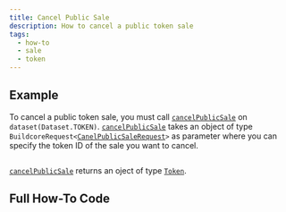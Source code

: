 ```yaml
---
title: Cancel Public Sale
description: How to cancel a public token sale
tags:
  - how-to
  - sale
  - token
---
```


## Example

To cancel a public token sale, you must call [`cancelPublicSale`](../../../reference-api/classes/TokenDataset.md#cancelpublicsale) on `dataset(Dataset.TOKEN)`. [`cancelPublicSale`](../../../reference-api/classes/TokenDataset.md#cancelpublicsale) takes an object of type `BuildcoreRequest<`[`CanelPublicSaleRequest`](../../../reference-api/interfaces/CanelPublicSaleRequest.md)`>` as parameter where you can specify the token ID of the sale you want to cancel.

```tsx file=../../../../../packages/sdk/examples/token/https/cancelSale.ts#L17-L30

```

[`cancelPublicSale`](../../../reference-api/classes/TokenDataset.md#cancelpublicsale) returns an oject of type [`Token`](../../../reference-api/interfaces/Token.md).

## Full How-To Code

```tsx file=../../../../../packages/sdk/examples/token/https/cancelSale.ts

```

